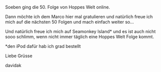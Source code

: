 <!--
.. title: Hoppes Welt 50. Folge
.. slug: 89-hoppes-welt-50-folge
.. date: 2007-04-19 23:19:07
.. tags: Hoppes Welt,Podcasts
.. description: 
.. type: text
-->

Soeben ging die 50. Folge von Hoppes Welt online.

Dann möchte ich dem Marco hier mal gratulieren und natürlich freue ich mich auf die nächsten 50 Folgen und mach einfach weiter so...

Und natürlich freue ich mich auf Seamonkey Island* und es ist auch nicht sooo schlimm, wenn nicht immer täglich eine Hoppes Welt Folge kommt.

*den iPod dafür hab ich grad bestellt

Liebe Grüsse

davidak
